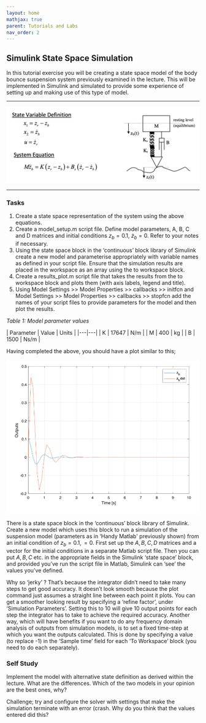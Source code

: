 ```yaml
---
layout: home
mathjax: true
parent: Tutorials and Labs
nav_order: 2
---
```


## Simulink State Space Simulation

In this tutorial exercise you will be creating a state space model of the body bounce suspension system previously examined in the lecture. This will be implemented in Simulink and simulated to provide some experience of setting up and making use of this type of model.

<hr>

![image](figs/body_bounce_image_and_equations.png)

<hr>

### Tasks

1. Create a state space representation of the system using the above equations.
2. Create a model_setup.m script file. Define model parameters, A, B, C and D matrices and initial conditions $z_b=0.1$, $\dot{z}_b=0$. Refer to your notes if necessary.
3. Using the state space block in the ‘continuous’ block library of Simulink create a new model and parameterise appropriately with variable names as defined in your script file. Ensure that the simulation results are placed in the workspace as an array using the to workspace block.
4. Create a results_plot.m script file that takes the results from the to workspace block and plots them (with axis labels, legend and title).
5. Using Model Settings >> Model Properties >> callbacks >> initfcn and Model Settings >> Model Properties >> callbacks >> stopfcn add the names of your script files to provide parameters for the model and then plot the results.

*Table 1: Model parameter values*

| Parameter | Value | Units |
|---|---|
| K | 17647 | N/m |
| M | 400 | kg |
| B | 1500 | Ns/m |

Having completed the above, you should have a plot similar to this;

![image](figs/results_fig_1.png)

There is a state space block in the ‘continuous’ block library of Simulink. Create a new model which uses this block to run a simulation of the suspension model (parameters as in ‘Handy Matlab' previously shown) from an initial condition of $z_b = 0.1, = 0$. First set up the $A, B, C, D$ matrices and a vector for the initial conditions in a separate Matlab script file. Then you can put $A, B, C$ etc. in the appropriate fields in the Simulink ‘state space’ block, and provided you’ve run the script file in Matlab, Simulink can ‘see’ the values you’ve defined.

Why so ‘jerky’ ? That’s because the integrator didn’t need to take many steps to get good accuracy. It doesn’t look smooth because the plot command just assumes a straight line between each point it plots. You can get a smoother looking result by specifying a ‘refine factor’, under ‘Simulation Parameters’. Setting this to 10 will give 10 output points for each step the integrator has to take to achieve the required accuracy. Another way, which will have benefits if you want to do any frequency domain analysis of outputs from simulation models, is to set a fixed time-step at which you want the outputs calculated. This is done by specifying a value (to replace -1) in the ‘Sample time’ field for each ‘To Workspace’ block (you need to do each separately).

### Self Study

Implement the model with alternative state definition as derived within the lecture.  What are the differences.  Which of the two models in your opinion are the best ones, why?

Challenge; try and configure the solver with settings that make the simulation terminate with an error (crash.  Why do you think that the values entered did this?
